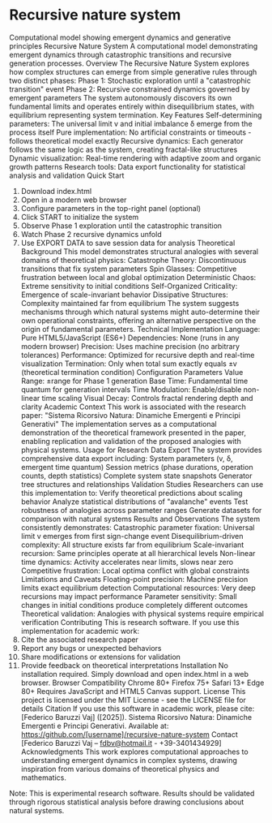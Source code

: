 # Recursive nature system
Computational model showing emergent dynamics and generative principles
Recursive Nature System
A computational model demonstrating emergent dynamics through catastrophic transitions and recursive generation processes.
Overview
The Recursive Nature System explores how complex structures can emerge from simple generative rules through two distinct phases:
Phase 1: Stochastic exploration until a "catastrophic transition" event 
Phase 2: Recursive constrained dynamics governed by emergent parameters 
The system autonomously discovers its own fundamental limits and operates entirely within disequilibrium states, with equilibrium representing system termination.
Key Features
Self-determining parameters: The universal limit v and initial imbalance δ emerge from the process itself 
Pure implementation: No artificial constraints or timeouts - follows theoretical model exactly 
Recursive dynamics: Each generator follows the same logic as the system, creating fractal-like structures 
Dynamic visualization: Real-time rendering with adaptive zoom and organic growth patterns 
Research tools: Data export functionality for statistical analysis and validation 
Quick Start
1. Download index.html 
2. Open in a modern web browser 
3. Configure parameters in the top-right panel (optional) 
4. Click START to initialize the system 
5. Observe Phase 1 exploration until the catastrophic transition 
6. Watch Phase 2 recursive dynamics unfold 
7. Use EXPORT DATA to save session data for analysis 
Theoretical Background
This model demonstrates structural analogies with several domains of theoretical physics:
Catastrophe Theory: Discontinuous transitions that fix system parameters 
Spin Glasses: Competitive frustration between local and global optimization 
Deterministic Chaos: Extreme sensitivity to initial conditions 
Self-Organized Criticality: Emergence of scale-invariant behavior 
Dissipative Structures: Complexity maintained far from equilibrium 
The system suggests mechanisms through which natural systems might auto-determine their own operational constraints, offering an alternative perspective on the origin of fundamental parameters.
Technical Implementation
Language: Pure HTML5/JavaScript (ES6+) 
Dependencies: None (runs in any modern browser) 
Precision: Uses machine precision (no arbitrary tolerances) 
Performance: Optimized for recursive depth and real-time visualization 
Termination: Only when total sum exactly equals ±v (theoretical termination condition) 
Configuration Parameters
Value Range: ±range for Phase 1 generation 
Base Time: Fundamental time quantum for generation intervals 
Time Modulation: Enable/disable non-linear time scaling 
Visual Decay: Controls fractal rendering depth and clarity 
Academic Context
This work is associated with the research paper:
"Sistema Ricorsivo Natura: Dinamiche Emergenti e Principi Generativi"
The implementation serves as a computational demonstration of the theoretical framework presented in the paper, enabling replication and validation of the proposed analogies with physical systems.
Usage for Research
Data Export
The system provides comprehensive data export including:
System parameters (v, δ, emergent time quantum) 
Session metrics (phase durations, operation counts, depth statistics) 
Complete system state snapshots 
Generator tree structures and relationships 
Validation Studies
Researchers can use this implementation to:
Verify theoretical predictions about scaling behavior 
Analyze statistical distributions of "avalanche" events 
Test robustness of analogies across parameter ranges 
Generate datasets for comparison with natural systems 
Results and Observations
The system consistently demonstrates:
Catastrophic parameter fixation: Universal limit v emerges from first sign-change event 
Disequilibrium-driven complexity: All structure exists far from equilibrium 
Scale-invariant recursion: Same principles operate at all hierarchical levels 
Non-linear time dynamics: Activity accelerates near limits, slows near zero 
Competitive frustration: Local optima conflict with global constraints 
Limitations and Caveats
Floating-point precision: Machine precision limits exact equilibrium detection 
Computational resources: Very deep recursions may impact performance 
Parameter sensitivity: Small changes in initial conditions produce completely different outcomes 
Theoretical validation: Analogies with physical systems require empirical verification 
Contributing
This is research software. If you use this implementation for academic work:
1. Cite the associated research paper 
2. Report any bugs or unexpected behaviors 
3. Share modifications or extensions for validation 
4. Provide feedback on theoretical interpretations 
Installation
No installation required. Simply download and open index.html in a web browser.
Browser Compatibility
Chrome 80+ 
Firefox 75+ 
Safari 13+ 
Edge 80+ 
Requires JavaScript and HTML5 Canvas support.
License
This project is licensed under the MIT License - see the LICENSE file for details 
Citation
If you use this software in academic work, please cite:
[Federico Baruzzi Vaj] ([2025]). Sistema Ricorsivo Natura: Dinamiche Emergenti e Principi Generativi. 
Available at: https://github.com/[username]/recursive-nature-system
Contact
[Federico Baruzzi Vaj – fdbv@hotmail.it - +39-3401434929]
Acknowledgments
This work explores computational approaches to understanding emergent dynamics in complex systems, drawing inspiration from various domains of theoretical physics and mathematics.

Note: This is experimental research software. Results should be validated through rigorous statistical analysis before drawing conclusions about natural systems.
